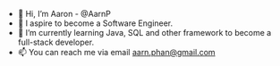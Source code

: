 - 👋 Hi, I’m Aaron - @AarnP
- 👀 I aspire to become a Software Engineer.
- 🌱 I’m currently learning Java, SQL and other framework to become a full-stack developer.
- 📫 You can reach me via email aarn.phan@gmail.com

<!---
AarnP/AarnP is a ✨ special ✨ repository because its `README.md` (this file) appears on your GitHub profile.
You can click the Preview link to take a look at your changes.
- 💞️ I’m looking to collaborate on ...
--->
